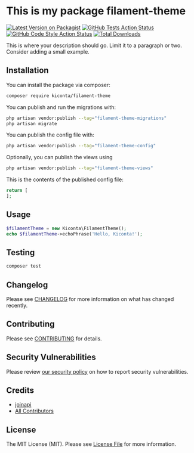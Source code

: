 # This is my package filament-theme

[![Latest Version on Packagist](https://img.shields.io/packagist/v/kiconta/filament-theme.svg?style=flat-square)](https://packagist.org/packages/kiconta/filament-theme)
[![GitHub Tests Action Status](https://img.shields.io/github/actions/workflow/status/kiconta/filament-theme/run-tests.yml?branch=main&label=tests&style=flat-square)](https://github.com/kiconta/filament-theme/actions?query=workflow%3Arun-tests+branch%3Amain)
[![GitHub Code Style Action Status](https://img.shields.io/github/actions/workflow/status/kiconta/filament-theme/fix-php-code-style-issues.yml?branch=main&label=code%20style&style=flat-square)](https://github.com/kiconta/filament-theme/actions?query=workflow%3A"Fix+PHP+code+styling"+branch%3Amain)
[![Total Downloads](https://img.shields.io/packagist/dt/kiconta/filament-theme.svg?style=flat-square)](https://packagist.org/packages/kiconta/filament-theme)



This is where your description should go. Limit it to a paragraph or two. Consider adding a small example.

## Installation

You can install the package via composer:

```bash
composer require kiconta/filament-theme
```

You can publish and run the migrations with:

```bash
php artisan vendor:publish --tag="filament-theme-migrations"
php artisan migrate
```

You can publish the config file with:

```bash
php artisan vendor:publish --tag="filament-theme-config"
```

Optionally, you can publish the views using

```bash
php artisan vendor:publish --tag="filament-theme-views"
```

This is the contents of the published config file:

```php
return [
];
```

## Usage

```php
$filamentTheme = new Kiconta\FilamentTheme();
echo $filamentTheme->echoPhrase('Hello, Kiconta!');
```

## Testing

```bash
composer test
```

## Changelog

Please see [CHANGELOG](CHANGELOG.md) for more information on what has changed recently.

## Contributing

Please see [CONTRIBUTING](.github/CONTRIBUTING.md) for details.

## Security Vulnerabilities

Please review [our security policy](../../security/policy) on how to report security vulnerabilities.

## Credits

- [joinapi](https://github.com/kiconta)
- [All Contributors](../../contributors)

## License

The MIT License (MIT). Please see [License File](LICENSE.md) for more information.
